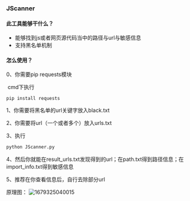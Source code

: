 ### JScanner

#### 此工具能够干什么？

- 能够找到js或者网页源代码当中的路径与url与敏感信息
- 支持黑名单机制

#### 怎么使用？

0、你需要pip requests模块

​	    cmd下执行

```
pip install requests
```

1、你需要将黑名单的url关键字放入black.txt

2、你需要将url（一个或者多个）放入urls.txt

3、执行

```python
python JScanner.py
```

4、然后你就能在result_urls.txt发现得到的url；在path.txt得到路径信息；在import_info.txt得到敏感信息

5、推荐在你查看信息后，自行去除部分url



原理图：
![1679325040015](https://user-images.githubusercontent.com/60973265/226383307-cc5c8d00-c077-4fd6-ad08-adef1dcc65d1.jpg)

